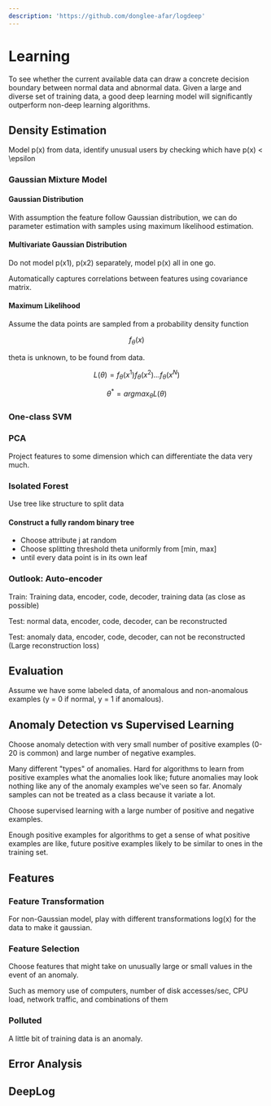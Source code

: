 ```yaml
---
description: 'https://github.com/donglee-afar/logdeep'
---
```


# Learning

To see whether the current available data can draw a concrete decision boundary between normal data and abnormal data. Given a large and diverse set of training data, a good deep learning model will significantly outperform non-deep learning algorithms.

## 

## Density Estimation

Model p\(x\) from data, identify unusual users by checking which have p\(x\) &lt; \epsilon

### Gaussian Mixture Model

#### Gaussian Distribution

With assumption the feature follow Gaussian distribution, we can do parameter estimation with samples using maximum likelihood estimation. 

#### Multivariate Gaussian Distribution 

Do not model p\(x1\), p\(x2\) separately, model p\(x\) all in one go. 

Automatically captures correlations between features using covariance matrix.

#### Maximum Likelihood

Assume the data points are sampled from a probability density function

$$
f_{\theta} (x)
$$

theta is unknown, to be found from data.  

$$
L(\theta) = f_{\theta} (x^{1}) f_{\theta} (x^{2})...f_{\theta} (x^{N})
$$

$$
\theta^{*} = argmax_{\theta} L(\theta)
$$

### One-class SVM

### PCA

Project features to some dimension which can differentiate the data very much.

### Isolated Forest 

Use tree like structure to split data

#### Construct a fully random binary tree

* Choose attribute j at random
* Choose splitting threshold theta uniformly from \[min, max\]
* until every data point is in its own leaf



### Outlook: Auto-encoder

Train: Training data, encoder, code, decoder, training data \(as close as possible\)

Test: normal data, encoder, code, decoder, can be reconstructed 

Test: anomaly data, encoder, code, decoder, can not be reconstructed \(Large reconstruction loss\)



## Evaluation

Assume we have some labeled data, of anomalous and non-anomalous examples \(y = 0 if normal, y = 1 if anomalous\). 



## Anomaly Detection vs Supervised Learning

Choose anomaly detection with very small number of positive examples \(0-20 is common\) and large number of negative examples.

Many different "types" of anomalies. Hard for algorithms to learn from positive examples what the anomalies look like; future anomalies may look nothing like any of the anomaly examples we've seen so far. Anomaly samples can not be treated as a class because it variate a lot. 

Choose supervised learning with a large number of positive and negative examples.

 Enough positive examples for algorithms to get a sense of what positive examples are like, future positive examples likely to be similar to ones in the training set.

##  Features

### Feature Transformation

For non-Gaussian model, play with different transformations log\(x\) for the data to make it gaussian.

### Feature Selection

Choose features that might take on unusually large or small values in the event of an anomaly.

Such as memory use of computers, number of disk accesses/sec, CPU load, network traffic, and combinations of them

### Polluted

A little bit of training data is an anomaly.



## Error Analysis

## DeepLog



